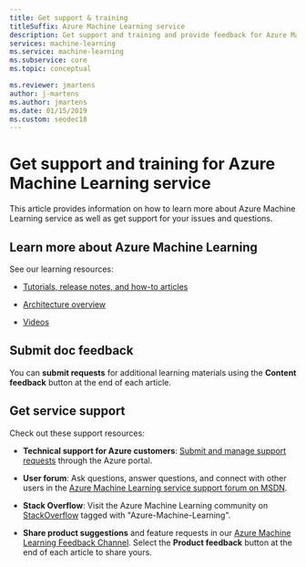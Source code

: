 ```yaml
---
title: Get support & training
titleSuffix: Azure Machine Learning service
description: Get support and training and provide feedback for Azure Machine Learning service
services: machine-learning
ms.service: machine-learning
ms.subservice: core
ms.topic: conceptual

ms.reviewer: jmartens
author: j-martens
ms.author: jmartens
ms.date: 01/15/2019
ms.custom: seodec18 
---
```

# Get support and training for Azure Machine Learning service

This article provides information on how to learn more about Azure Machine Learning service as well as get support for your issues and questions. 

## Learn more about Azure Machine Learning

See our learning resources:
+ [Tutorials, release notes, and how-to articles](../service/index.yml)

+ [Architecture overview](../service/concept-azure-machine-learning-architecture.md)

+ [Videos](https://azure.microsoft.com/resources/videos/index/?services=machine-learning)

## Submit doc feedback 

You can **submit requests** for additional learning materials using the **Content feedback** button at the end of each article.

## Get service support 

Check out these support resources:

+ **Technical support for Azure customers**: [Submit and manage support requests](https://docs.microsoft.com/azure/azure-supportability/how-to-create-azure-support-request) through the Azure portal.

+ **User forum**: Ask questions, answer questions, and connect with other users in the [Azure Machine Learning service support forum on MSDN](https://aka.ms/aml-forum-service).

+ **Stack Overflow**: Visit the Azure Machine Learning community on [StackOverflow](https://stackoverflow.com/questions/tagged/azure-machine-learning) tagged with "Azure-Machine-Learning".

+ **Share product suggestions** and feature requests in our [Azure Machine Learning Feedback Channel](https://feedback.azure.com/forums/257792-machine-learning). Select the **Product feedback** button at the end of each article to share yours. 
